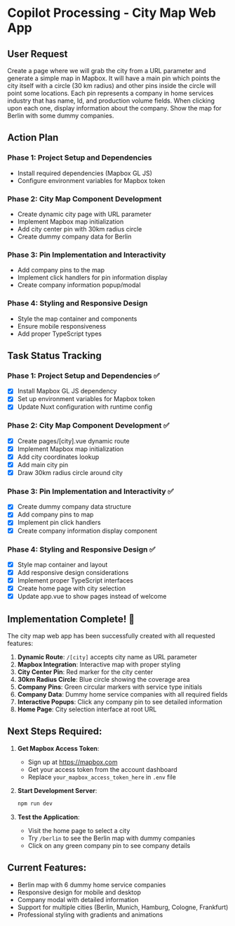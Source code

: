 # Copilot Processing - City Map Web App

## User Request
Create a page where we will grab the city from a URL parameter and generate a simple map in Mapbox. It will have a main pin which points the city itself with a circle (30 km radius) and other pins inside the circle will point some locations. Each pin represents a company in home services industry that has name, Id, and production volume fields. When clicking upon each one, display information about the company. Show the map for Berlin with some dummy companies.

## Action Plan

### Phase 1: Project Setup and Dependencies
- Install required dependencies (Mapbox GL JS)
- Configure environment variables for Mapbox token

### Phase 2: City Map Component Development
- Create dynamic city page with URL parameter
- Implement Mapbox map initialization
- Add city center pin with 30km radius circle
- Create dummy company data for Berlin

### Phase 3: Pin Implementation and Interactivity
- Add company pins to the map
- Implement click handlers for pin information display
- Create company information popup/modal

### Phase 4: Styling and Responsive Design
- Style the map container and components
- Ensure mobile responsiveness
- Add proper TypeScript types

## Task Status Tracking

### Phase 1: Project Setup and Dependencies ✅
- [x] Install Mapbox GL JS dependency
- [x] Set up environment variables for Mapbox token
- [x] Update Nuxt configuration with runtime config

### Phase 2: City Map Component Development ✅
- [x] Create pages/[city].vue dynamic route
- [x] Implement Mapbox map initialization
- [x] Add city coordinates lookup
- [x] Add main city pin
- [x] Draw 30km radius circle around city

### Phase 3: Pin Implementation and Interactivity ✅
- [x] Create dummy company data structure
- [x] Add company pins to map
- [x] Implement pin click handlers
- [x] Create company information display component

### Phase 4: Styling and Responsive Design ✅
- [x] Style map container and layout
- [x] Add responsive design considerations
- [x] Implement proper TypeScript interfaces
- [x] Create home page with city selection
- [x] Update app.vue to show pages instead of welcome

## Implementation Complete! 🎉

The city map web app has been successfully created with all requested features:

1. **Dynamic Route**: `/[city]` accepts city name as URL parameter
2. **Mapbox Integration**: Interactive map with proper styling
3. **City Center Pin**: Red marker for the city center
4. **30km Radius Circle**: Blue circle showing the coverage area
5. **Company Pins**: Green circular markers with service type initials
6. **Company Data**: Dummy home service companies with all required fields
7. **Interactive Popups**: Click any company pin to see detailed information
8. **Home Page**: City selection interface at root URL

## Next Steps Required:

1. **Get Mapbox Access Token**: 
   - Sign up at https://mapbox.com
   - Get your access token from the account dashboard
   - Replace `your_mapbox_access_token_here` in `.env` file

2. **Start Development Server**:
   ```bash
   npm run dev
   ```

3. **Test the Application**:
   - Visit the home page to select a city
   - Try `/berlin` to see the Berlin map with dummy companies
   - Click on any green company pin to see company details

## Current Features:
- Berlin map with 6 dummy home service companies
- Responsive design for mobile and desktop
- Company modal with detailed information
- Support for multiple cities (Berlin, Munich, Hamburg, Cologne, Frankfurt)
- Professional styling with gradients and animations
